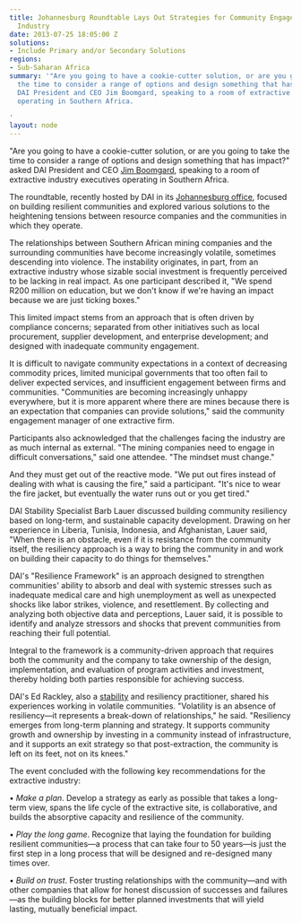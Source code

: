 ```yaml
---
title: Johannesburg Roundtable Lays Out Strategies for Community Engagement by Extractive
  Industry
date: 2013-07-25 18:05:00 Z
solutions:
- Include Primary and/or Secondary Solutions
regions:
- Sub-Saharan Africa
summary: '"Are you going to have a cookie-cutter solution, or are you going to take
  the time to consider a range of options and design something that has impact?" asked
  DAI President and CEO Jim Boomgard, speaking to a room of extractive industry executives
  operating in Southern Africa.

'
layout: node
---
```


"Are you going to have a cookie-cutter solution, or are you going to take the time to consider a range of options and design something that has impact?" asked DAI President and CEO [Jim Boomgard][1], speaking to a room of extractive industry executives operating in Southern Africa.

The roundtable, recently hosted by DAI in its [Johannesburg office][2], focused on building resilient communities and explored various solutions to the heightening tensions between resource companies and the communities in which they operate.

The relationships between Southern African mining companies and the surrounding communities have become increasingly volatile, sometimes descending into violence. The instability originates, in part, from an extractive industry whose sizable social investment is frequently perceived to be lacking in real impact. As one participant described it, "We spend R200 million on education, but we don't know if we're having an impact because we are just ticking boxes."

This limited impact stems from an approach that is often driven by compliance concerns; separated from other initiatives such as local procurement, supplier development, and enterprise development; and designed with inadequate community engagement.

It is difficult to navigate community expectations in a context of decreasing commodity prices, limited municipal governments that too often fail to deliver expected services, and insufficient engagement between firms and communities. "Communities are becoming increasingly unhappy everywhere, but it is more apparent where there are mines because there is an expectation that companies can provide solutions," said the community engagement manager of one extractive firm.

Participants also acknowledged that the challenges facing the industry are as much internal as external. "The mining companies need to engage in difficult conversations," said one attendee. "The mindset must change."

And they must get out of the reactive mode. "We put out fires instead of dealing with what is causing the fire," said a participant. "It's nice to wear the fire jacket, but eventually the water runs out or you get tired."

DAI Stability Specialist Barb Lauer discussed building community resiliency based on long-term, and sustainable capacity development. Drawing on her experience in Liberia, Tunisia, Indonesia, and Afghanistan, Lauer said, "When there is an obstacle, even if it is resistance from the community itself, the resiliency approach is a way to bring the community in and work on building their capacity to do things for themselves."

DAI's "Resilience Framework" is an approach designed to strengthen communities' ability to absorb and deal with systemic stresses such as inadequate medical care and high unemployment as well as unexpected shocks like labor strikes, violence, and resettlement. By collecting and analyzing both objective data and perceptions, Lauer said, it is possible to identify and analyze stressors and shocks that prevent communities from reaching their full potential.

Integral to the framework is a community-driven approach that requires both the community and the company to take ownership of the design, implementation, and evaluation of program activities and investment, thereby holding both parties responsible for achieving success.

DAI's Ed Rackley, also a [stability][3] and resiliency practitioner, shared his experiences working in volatile communities. "Volatility is an absence of resiliency—it represents a break-down of relationships," he said. "Resiliency emerges from long-term planning and strategy. It supports community growth and ownership by investing in a community instead of infrastructure, and it supports an exit strategy so that post-extraction, the community is left on its feet, not on its knees."

The event concluded with the following key recommendations for the extractive industry:

• _Make a plan_. Develop a strategy as early as possible that takes a long-term view, spans the life cycle of the extractive site, is collaborative, and builds the absorptive capacity and resilience of the community.

• _Play the long game_. Recognize that laying the foundation for building resilient communities—a process that can take four to 50 years—is just the first step in a long process that will be designed and re-designed many times over.

• _Build on trust_. Foster trusting relationships with the community—and with other companies that allow for honest discussion of successes and failures—as the building blocks for better planned investments that will yield lasting, mutually beneficial impact.

[1]: /who-we-are/leadership/james-boomgard
[2]: /who-we-are/global
[3]: /our-work/solution/stability
